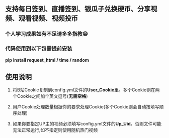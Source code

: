 ## 支持每日签到、直播签到、银瓜子兑换硬币、分享视频、观看视频、视频投币

### 个人学习成果如有不足请多多指教😁

### 代码使用到以下包需提前安装
**pip install request_html / time / random**

## 使用说明
1. 将B站Cookie复制到config.yml文件的**User_Cookie**里。多个Cookie则在两个Cookie之间加个英文逗号(**无需空格**)
   
2. 用户Cookie处理数量根据你的要求处理Cookie(多个Cookie则会自动按填写顺序处理)
   
3. 如果你要指定UP主的视频必须填写config.yml文件的**Up_Uid**。否则文件可能无法正常运行,如不指定则使用随机热门视频
